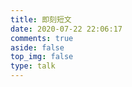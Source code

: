 ```yaml
---
title: 即刻短文
date: 2020-07-22 22:06:17
comments: true
aside: false
top_img: false
type: talk
---
```


<div id="qexot"></div>
<script src="https://registry.npmmirror.com/qexo-static/1.6.0/files/hexo/talks.js"></script>
<link rel="stylesheet" href="https://registry.npmmirror.com/qexo-static/1.6.0/files/hexo/talks.css">
<script>showQexoTalks("qexot", "https://www.shoutai.space", 5)</script>
